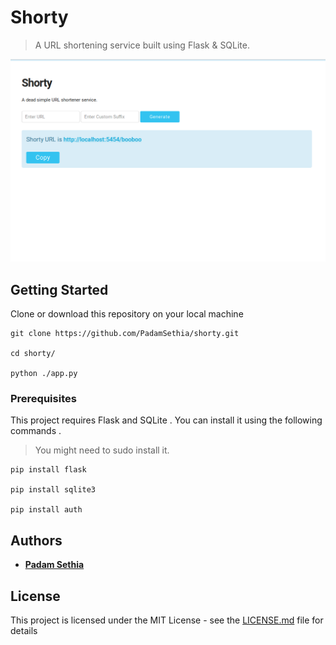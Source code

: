 # Shorty

> A URL shortening service built using Flask & SQLite. 

![Demo image of Shorty](./desc/hero_final.png)
## Getting Started

Clone or download this repository on your local machine 

```
git clone https://github.com/PadamSethia/shorty.git

cd shorty/

python ./app.py
```

### Prerequisites

This project requires Flask and SQLite . You can install it using the following commands . 
>You might need to sudo install it.

```
pip install flask

pip install sqlite3

pip install auth
```


## Authors

* **[Padam Sethia](https://github.com/PadamSethia)**
## License

This project is licensed under the MIT License - see the [LICENSE.md](LICENSE.md) file for details
